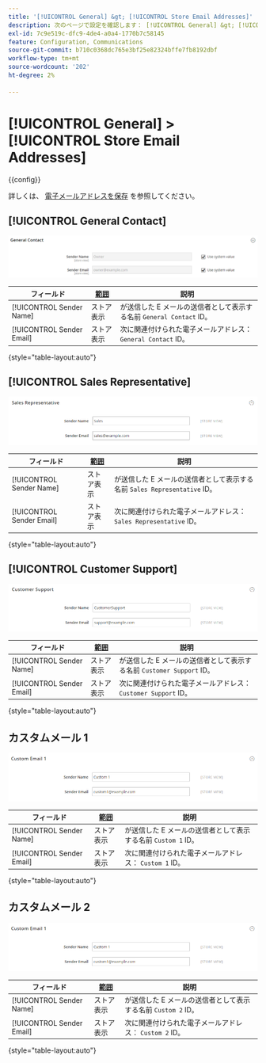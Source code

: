```yaml
---
title: '[!UICONTROL General] &gt; [!UICONTROL Store Email Addresses]'
description: 次のページで設定を確認します： [!UICONTROL General] &gt; [!UICONTROL Store Email Addresses] コマース管理のページ。
exl-id: 7c9e519c-dfc9-4de4-a0a4-1770b7c58145
feature: Configuration, Communications
source-git-commit: b710c0368dc765e3bf25e82324bffe7fb8192dbf
workflow-type: tm+mt
source-wordcount: '202'
ht-degree: 2%

---
```


# [!UICONTROL General] > [!UICONTROL Store Email Addresses]

{{config}}

詳しくは、 [電子メールアドレスを保存](../../getting-started/store-details.md#store-email-addresses) を参照してください。

## [!UICONTROL General Contact]

![メールアドレスを保存/一般連絡先](./assets/store-email-addresses-general-contact.png)<!-- zoom -->

| フィールド | [範囲](../../getting-started/websites-stores-views.md#scope-settings) | 説明 |
|--- |--- |--- |
| [!UICONTROL Sender Name] | ストア表示 | が送信した E メールの送信者として表示する名前 `General Contact` ID。 |
| [!UICONTROL Sender Email] | ストア表示 | 次に関連付けられた電子メールアドレス： `General Contact` ID。 |

{style="table-layout:auto"}

## [!UICONTROL Sales Representative]

![ストアのメールアドレス/営業担当者](./assets/store-email-addresses-sales-rep.png)<!-- zoom -->

| フィールド | [範囲](../../getting-started/websites-stores-views.md#scope-settings) | 説明 |
|--- |--- |--- |
| [!UICONTROL Sender Name] | ストア表示 | が送信した E メールの送信者として表示する名前 `Sales Representative` ID。 |
| [!UICONTROL Sender Email] | ストア表示 | 次に関連付けられた電子メールアドレス： `Sales Representative` ID。 |

{style="table-layout:auto"}

## [!UICONTROL Customer Support]

![ストアの電子メールアドレス/カスタマーサポート](./assets/store-email-addresses-customer-support.png)<!-- zoom -->

| フィールド | [範囲](../../getting-started/websites-stores-views.md#scope-settings) | 説明 |
|--- |--- |--- |
| [!UICONTROL Sender Name] | ストア表示 | が送信した E メールの送信者として表示する名前 `Customer Support` ID。 |
| [!UICONTROL Sender Email] | ストア表示 | 次に関連付けられた電子メールアドレス： `Customer Support` ID。 |

{style="table-layout:auto"}

## カスタムメール 1

![ストアのメールアドレス/カスタムメール 1](./assets/store-email-addresses-custom-email1.png)<!-- zoom -->

| フィールド | [範囲](../../getting-started/websites-stores-views.md#scope-settings) | 説明 |
|--- |--- |--- |
| [!UICONTROL Sender Name] | ストア表示 | が送信した E メールの送信者として表示する名前 `Custom 1` ID。 |
| [!UICONTROL Sender Email] | ストア表示 | 次に関連付けられた電子メールアドレス： `Custom 1` ID。 |

{style="table-layout:auto"}

## カスタムメール 2

![ストアの電子メールアドレス/カスタム電子メール 2](./assets/store-email-addresses-custom-email1.png)<!-- zoom -->

| フィールド | [範囲](../../getting-started/websites-stores-views.md#scope-settings) | 説明 |
|--- |--- |--- |
| [!UICONTROL Sender Name] | ストア表示 | が送信した E メールの送信者として表示する名前 `Custom 2` ID。 |
| [!UICONTROL Sender Email] | ストア表示 | 次に関連付けられた電子メールアドレス： `Custom 2` ID。 |

{style="table-layout:auto"}
